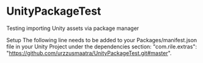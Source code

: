# UnityPackageTest
Testing importing Unity assets via package manager

Setup
The following line needs to be added to your Packages/manifest.json file in your Unity Project under the dependencies section: "com.rile.extras": "https://github.com/urzzusmaatra/UnityPackageTest.git#master".
